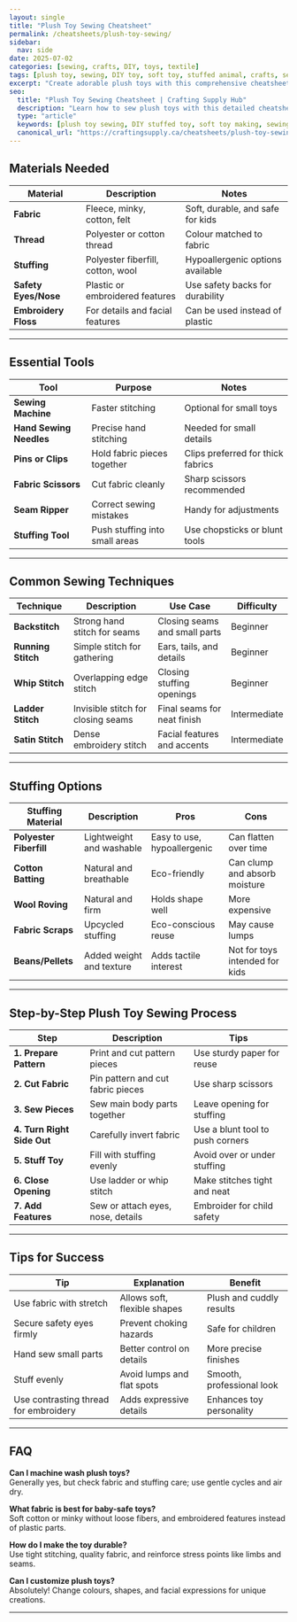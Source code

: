 ```yaml
---
layout: single
title: "Plush Toy Sewing Cheatsheet"
permalink: /cheatsheets/plush-toy-sewing/
sidebar:
  nav: side
date: 2025-07-02
categories: [sewing, crafts, DIY, toys, textile]
tags: [plush toy, sewing, DIY toy, soft toy, stuffed animal, crafts, sewing tips]
excerpt: "Create adorable plush toys with this comprehensive cheatsheet covering materials, tools, sewing techniques, stuffing, assembly, and finishing tips."
seo:
  title: "Plush Toy Sewing Cheatsheet | Crafting Supply Hub"
  description: "Learn how to sew plush toys with this detailed cheatsheet covering fabric selection, tools, stitching methods, stuffing, assembly, and finishing touches."
  type: "article"
  keywords: [plush toy sewing, DIY stuffed toy, soft toy making, sewing techniques, toy stuffing, crafts]
  canonical_url: "https://craftingsupply.ca/cheatsheets/plush-toy-sewing/"
---
```


## Materials Needed

| Material              | Description                         | Notes                          |
|-----------------------|-----------------------------------|-------------------------------|
| **Fabric**            | Fleece, minky, cotton, felt       | Soft, durable, and safe for kids|
| **Thread**            | Polyester or cotton thread         | Colour matched to fabric        |
| **Stuffing**          | Polyester fiberfill, cotton, wool | Hypoallergenic options available|
| **Safety Eyes/Nose**  | Plastic or embroidered features   | Use safety backs for durability|
| **Embroidery Floss**  | For details and facial features   | Can be used instead of plastic |

---

## Essential Tools

| Tool                  | Purpose                           | Notes                          |
|-----------------------|---------------------------------|-------------------------------|
| **Sewing Machine**    | Faster stitching                 | Optional for small toys        |
| **Hand Sewing Needles**| Precise hand stitching           | Needed for small details       |
| **Pins or Clips**     | Hold fabric pieces together      | Clips preferred for thick fabrics|
| **Fabric Scissors**   | Cut fabric cleanly               | Sharp scissors recommended     |
| **Seam Ripper**       | Correct sewing mistakes          | Handy for adjustments          |
| **Stuffing Tool**     | Push stuffing into small areas   | Use chopsticks or blunt tools  |

---

## Common Sewing Techniques

| Technique             | Description                      | Use Case                      | Difficulty  |
|-----------------------|---------------------------------|-------------------------------|-------------|
| **Backstitch**        | Strong hand stitch for seams    | Closing seams and small parts | Beginner    |
| **Running Stitch**    | Simple stitch for gathering     | Ears, tails, and details      | Beginner    |
| **Whip Stitch**       | Overlapping edge stitch          | Closing stuffing openings     | Beginner    |
| **Ladder Stitch**     | Invisible stitch for closing seams | Final seams for neat finish  | Intermediate|
| **Satin Stitch**      | Dense embroidery stitch          | Facial features and accents   | Intermediate|

---

## Stuffing Options

| Stuffing Material     | Description                     | Pros                          | Cons                          |
|----------------------|---------------------------------|-------------------------------|-------------------------------|
| **Polyester Fiberfill**| Lightweight and washable        | Easy to use, hypoallergenic   | Can flatten over time          |
| **Cotton Batting**    | Natural and breathable           | Eco-friendly                  | Can clump and absorb moisture |
| **Wool Roving**       | Natural and firm                 | Holds shape well              | More expensive                |
| **Fabric Scraps**     | Upcycled stuffing                | Eco-conscious reuse           | May cause lumps               |
| **Beans/Pellets**     | Added weight and texture         | Adds tactile interest         | Not for toys intended for kids|

---

## Step-by-Step Plush Toy Sewing Process

| Step                  | Description                      | Tips                          |
|-----------------------|---------------------------------|-------------------------------|
| **1. Prepare Pattern** | Print and cut pattern pieces     | Use sturdy paper for reuse    |
| **2. Cut Fabric**      | Pin pattern and cut fabric pieces| Use sharp scissors            |
| **3. Sew Pieces**      | Sew main body parts together     | Leave opening for stuffing   |
| **4. Turn Right Side Out**| Carefully invert fabric          | Use a blunt tool to push corners|
| **5. Stuff Toy**       | Fill with stuffing evenly        | Avoid over or under stuffing |
| **6. Close Opening**   | Use ladder or whip stitch        | Make stitches tight and neat |
| **7. Add Features**    | Sew or attach eyes, nose, details| Embroider for child safety   |

---

## Tips for Success

| Tip                    | Explanation                    | Benefit                       |
|------------------------|--------------------------------|-------------------------------|
| Use fabric with stretch | Allows soft, flexible shapes   | Plush and cuddly results      |
| Secure safety eyes firmly| Prevent choking hazards         | Safe for children             |
| Hand sew small parts    | Better control on details      | More precise finishes         |
| Stuff evenly           | Avoid lumps and flat spots      | Smooth, professional look     |
| Use contrasting thread for embroidery | Adds expressive details| Enhances toy personality      |

---

## FAQ

**Can I machine wash plush toys?**  
Generally yes, but check fabric and stuffing care; use gentle cycles and air dry.

**What fabric is best for baby-safe toys?**  
Soft cotton or minky without loose fibers, and embroidered features instead of plastic parts.

**How do I make the toy durable?**  
Use tight stitching, quality fabric, and reinforce stress points like limbs and seams.

**Can I customize plush toys?**  
Absolutely! Change colours, shapes, and facial expressions for unique creations.

---
